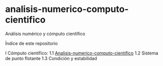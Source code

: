 # analisis-numerico-computo-cientifico
  Análisis numérico y cómputo científico 

Índice de este repositorio

I Cómputo científico:
	1.1 [Analisis-numerico-computo-cientifico](I/1.1.Analisis-numerico-computo-cientifico.pdf)
	1.2 Sistema de punto flotante
	1.3 Condición y estabilidad
	